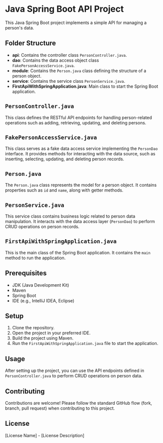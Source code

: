 # Java Spring Boot API Project

This Java Spring Boot project implements a simple API for managing a person's data.

## Folder Structure

- **api**: Contains the controller class `PersonController.java`.
- **dao**: Contains the data access object class `FakePersonAccessService.java`.
- **module**: Contains the `Person.java` class defining the structure of a person object.
- **service**: Contains the service class `PersonService.java`.
- **FirstApiWithSpringApplication.java**: Main class to start the Spring Boot application.

## `PersonController.java`

This class defines the RESTful API endpoints for handling person-related operations such as adding, retrieving, updating, and deleting persons.

## `FakePersonAccessService.java`

This class serves as a fake data access service implementing the `PersonDao` interface. It provides methods for interacting with the data source, such as inserting, selecting, updating, and deleting person records.

## `Person.java`

The `Person.java` class represents the model for a person object. It contains properties such as `id` and `name`, along with getter methods.

## `PersonService.java`

This service class contains business logic related to person data manipulation. It interacts with the data access layer (`PersonDao`) to perform CRUD operations on person records.

## `FirstApiWithSpringApplication.java`

This is the main class of the Spring Boot application. It contains the `main` method to run the application.

## Prerequisites

- JDK (Java Development Kit)
- Maven
- Spring Boot
- IDE (e.g., IntelliJ IDEA, Eclipse)

## Setup

1. Clone the repository.
2. Open the project in your preferred IDE.
3. Build the project using Maven.
4. Run the `FirstApiWithSpringApplication.java` file to start the application.

## Usage

After setting up the project, you can use the API endpoints defined in `PersonController.java` to perform CRUD operations on person data.

## Contributing

Contributions are welcome! Please follow the standard GitHub flow (fork, branch, pull request) when contributing to this project.

## License

[License Name] - [License Description]
